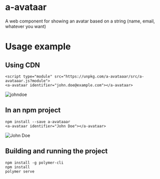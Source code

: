 # a-avataar

A web component for showing an avatar based on a string (name, email,
whatever you want)

# Usage example

## Using CDN
```
<script type="module" src="https://unpkg.com/a-avataaar/src/a-avataaar.js?module">	
<a-avataar identifier="john.doe@example.com"></a-avataar>
```
![johndoe](https://user-images.githubusercontent.com/260340/64236108-669d9b80-cf02-11e9-9ddc-e548ee2174ce.png)

## In an npm project
```
npm install --save a-avataaar
<a-avataar identifier="John Doe"></a-avataar>
```
![John Doe](https://user-images.githubusercontent.com/260340/64236491-31457d80-cf03-11e9-86d5-c49fec366afa.png)


## Building and running the project

```
npm install -g polymer-cli
npm install
polymer serve
```

